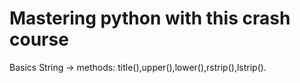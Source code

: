 # Mastering python with this crash course

Basics
  String -> methods: title(),upper(),lower(),rstrip(),lstrip().
